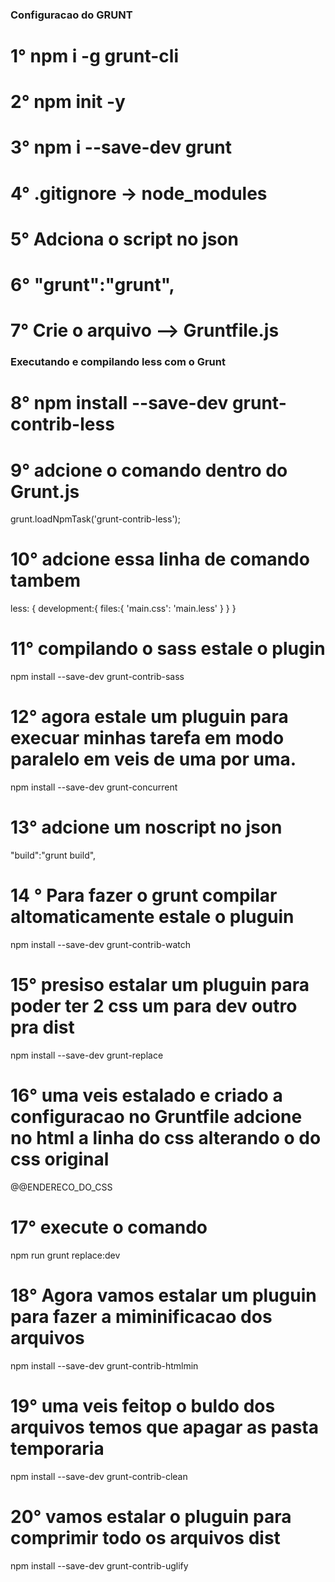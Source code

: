 ### Configuracao do GRUNT

# 1° npm i -g grunt-cli

# 2° npm init -y

# 3° npm i --save-dev grunt

# 4° .gitignore -> node_modules

# 5° Adciona o script no json

# 6° "grunt":"grunt",

# 7° Crie o arquivo --> Gruntfile.js

### Executando e compilando less com o Grunt

# 8° npm install --save-dev grunt-contrib-less

# 9° adcione o comando dentro do Grunt.js  
grunt.loadNpmTask('grunt-contrib-less'); 

# 10° adcione essa linha de comando tambem 
less: {
            development:{
                files:{
                    'main.css': 'main.less'
                }
            }
        }

# 11° compilando o sass estale o plugin
npm install --save-dev grunt-contrib-sass


# 12° agora estale um pluguin para execuar minhas tarefa em modo paralelo em veis de uma por uma.
npm install --save-dev grunt-concurrent

# 13° adcione um noscript no json
"build":"grunt build",

# 14 ° Para fazer o grunt compilar altomaticamente estale o pluguin
npm install --save-dev grunt-contrib-watch

# 15° presiso estalar um pluguin para poder ter 2 css um para dev outro pra dist
npm install --save-dev grunt-replace

# 16° uma veis estalado e criado a configuracao no Gruntfile adcione no html a linha do css alterando o do css original
@@ENDERECO_DO_CSS

# 17° execute o comando 
npm run grunt replace:dev

# 18° Agora vamos estalar um pluguin para fazer a miminificacao dos arquivos
npm install --save-dev grunt-contrib-htmlmin

# 19° uma veis feitop o buldo dos arquivos temos que apagar as pasta temporaria
npm install --save-dev grunt-contrib-clean

# 20° vamos estalar o pluguin para comprimir todo os arquivos dist
npm install --save-dev grunt-contrib-uglify